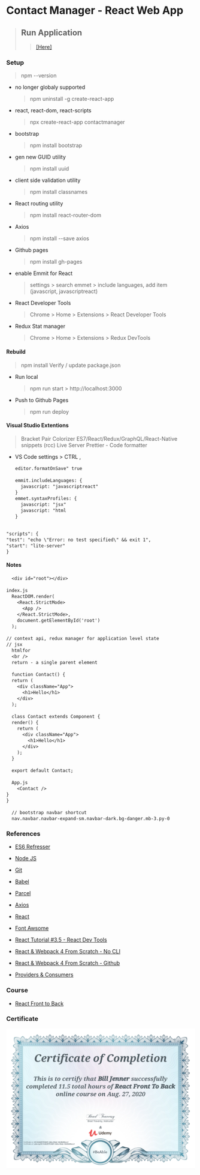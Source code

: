 # Contact Manager - React Web App

> ## Run Application
>
> > [[Here]](https://billjenner.github.io/contactmanager/)

### Setup

> npm --version

- no longer globaly supported

  > npm uninstall -g create-react-app

- react, react-dom, react-scripts

  > npx create-react-app contactmanager

- bootstrap

  > npm install bootstrap

- gen new GUID utility

  > npm install uuid

- client side validation utility

  > npm install classnames

- React routing utility

  > npm install react-router-dom

- Axios

  > npm install --save axios

- Github pages

  > npm install gh-pages

- enable Emmit for React

  > settings > search emmet > include languages, add item (javascript, javascriptreact)

- React Developer Tools

  > Chrome > Home > Extensions > React Developer Tools

- Redux Stat manager
  > Chrome > Home > Extensions > Redux DevTools

#### Rebuild

> npm install
> Verify / update package.json

- Run local

  > npm run start > http://localhost:3000

- Push to Github Pages

  > npm run deploy

#### Visual Studio Extentions

> Bracket Pair Colorizer
> ES7/React/Redux/GraphQL/React-Native snippets (rcc)
> Live Server
> Prettier - Code formatter

- VS Code settings > CTRL ,

  ```
  editor.formatOnSave" true

  emmit.includeLanguages: {
    javascript: "javascriptreact"
  }
  emmet.syntaxProfiles: {
    javascript: "jsx"
    javascript: "html
  }
  ```

```

"scripts": {
"test": "echo \"Error: no test specified\" && exit 1",
"start": "lite-server"
}

```

#### Notes

```
  <div id="root"></div>

index.js
  ReactDOM.render(
    <React.StrictMode>
      <App />
    </React.StrictMode>,
    document.getElementById('root')
  );

// context api, redux manager for application level state
// jsx
  htmlfor
  <br />
  return - a single parent element

  function Contact() {
  return (
    <div className="App">
      <h1>Hello</h1>
    </div>
  );

  class Contact extends Component {
  render() {
    return (
      <div className="App">
        <h1>Hello</h1>
      </div>
    );
  }

  export default Contact;

  App.js
    <Contact />
}
}

  // bootstrap navbar shortcut
  nav.navbar.navbar-expand-sm.navbar-dark.bg-danger.mb-3.py-0
```

### References

- [ES6 Refresser](./es6_refresher_start/main.js)

- [Node JS](https://nodejs.org/en/)

- [Git](https://git-scm.com/)

- [Babel](https://babeljs.io/)

- [Parcel](https://parceljs.org/)

- [Axios](https://github.com/axios/axios)

- [React](https://reactjs.org/)

- [Font Awsome](https://fontawesome.com/icons?d=gallery)

- [React Tutorial #3.5 - React Dev Tools](https://www.youtube.com/watch?v=TRPfZ4INN9w)

- [React & Webpack 4 From Scratch - No CLI](https://www.youtube.com/watch?v=deyxI-6C2u4&t=977s)

- [React & Webpack 4 From Scratch - Github](https://github.com/bradtraversy/react_webpack_starter)

- [Providers & Consumers](https://reactjs.org/docs/context.html)

### Course

- [React Front to Back](https://www.udemy.com/course/draft/1812112/learn/lecture/11138502#overview/)

### Certificate

![Certificate](./images/certificate.png)
